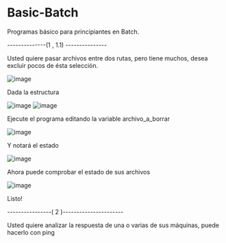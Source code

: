 # Basic-Batch

Programas básico para principiantes en Batch. 


--------------(1 , 1.1) ---------------


Usted quiere pasar archivos entre dos rutas, pero tiene muchos, desea excluir pocos de ésta selección. 

![image](https://github.com/user-attachments/assets/1019ad84-4e6b-4ba0-ae42-b1e2b6221270)

Dada la estructura

![image](https://github.com/user-attachments/assets/86daa752-b859-4ebe-b640-c10436e133e4)
![image](https://github.com/user-attachments/assets/cd37a8dd-cef5-4658-bf51-27caec99fc7b)

Ejecute el programa editando la variable archivo_a_borrar

![image](https://github.com/user-attachments/assets/72c46544-0f9d-460c-8afc-0970243666ec)

Y notará el estado

![image](https://github.com/user-attachments/assets/1fe2e0b2-5eeb-4032-b5f1-e5b65677ee67)

Ahora puede comprobar el estado de sus archivos

![image](https://github.com/user-attachments/assets/9d2ca9a2-12ea-4ad2-a023-27eb8642b706)

Listo!

----------------(   2   )----------------------

Usted quiere analizar la respuesta de una o varias de sus máquinas, puede hacerlo con ping

